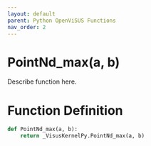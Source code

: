 ```yaml
---
layout: default
parent: Python OpenViSUS Functions
nav_order: 2
---
```


# PointNd_max(a, b)

Describe function here.

# Function Definition

```python
def PointNd_max(a, b):
    return _VisusKernelPy.PointNd_max(a, b)
```